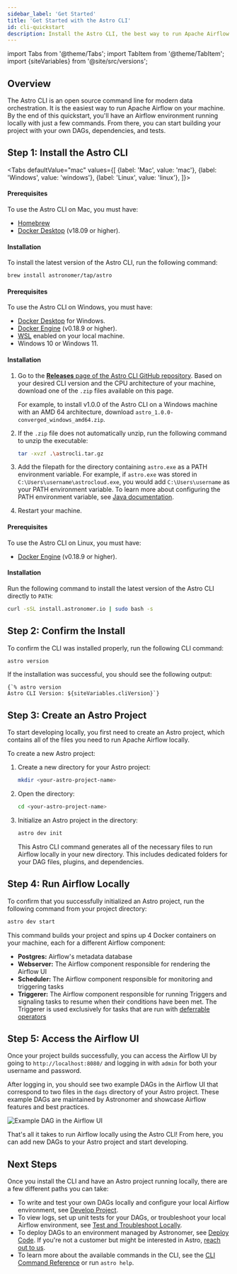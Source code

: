 ```yaml
---
sidebar_label: 'Get Started'
title: 'Get Started with the Astro CLI'
id: cli-quickstart
description: Install the Astro CLI, the best way to run Apache Airflow and test data pipelines on your local machine.
---
```


import Tabs from '@theme/Tabs';
import TabItem from '@theme/TabItem';
import {siteVariables} from '@site/src/versions';

## Overview

The Astro CLI is an open source command line for modern data orchestration. It is the easiest way to run Apache Airflow on your machine. By the end of this quickstart, you'll have an Airflow environment running locally with just a few commands. From there, you can start building your project with your own DAGs, dependencies, and tests.

## Step 1: Install the Astro CLI

<Tabs
    defaultValue="mac"
    values={[
        {label: 'Mac', value: 'mac'},
        {label: 'Windows', value: 'windows'},
        {label: 'Linux', value: 'linux'},
    ]}>
<TabItem value="mac">

#### Prerequisites

To use the Astro CLI on Mac, you must have:

- [Homebrew](https://brew.sh/)
- [Docker Desktop](https://docs.docker.com/get-docker/) (v18.09 or higher).

#### Installation

To install the latest version of the Astro CLI, run the following command:

```sh
brew install astronomer/tap/astro
```

</TabItem>

<TabItem value="windows">

#### Prerequisites

To use the Astro CLI on Windows, you must have:

- [Docker Desktop](https://docs.docker.com/desktop/windows/install/) for Windows.
- [Docker Engine](https://docs.docker.com/engine/install/) (v0.18.9 or higher).
- [WSL](https://docs.microsoft.com/en-us/windows/wsl/install) enabled on your local machine.
-  Windows 10 or Windows 11.

#### Installation

1. Go to the [**Releases** page of the Astro CLI GitHub repository](https://github.com/astro-projects/astro-cli/releases). Based on your desired CLI version and the CPU architecture of your machine, download one of the `.zip` files available on this page.

    For example, to install v1.0.0 of the Astro CLI on a Windows machine with an AMD 64 architecture, download `astro_1.0.0-converged_windows_amd64.zip`.

2. If the `.zip` file does not automatically unzip, run the following command to unzip the executable:

    ```sh
    tar -xvzf .\astrocli.tar.gz
    ```

3. Add the filepath for the directory containing `astro.exe` as a PATH environment variable. For example, if `astro.exe` was stored in `C:\Users\username\astrocloud.exe`, you would add `C:\Users\username` as your PATH environment variable. To learn more about configuring the PATH environment variable, see [Java documentation](https://www.java.com/en/download/help/path.html).

4. Restart your machine.

</TabItem>

<TabItem value="linux">

#### Prerequisites

To use the Astro CLI on Linux, you must have:

- [Docker Engine](https://docs.docker.com/engine/install/) (v0.18.9 or higher).

#### Installation

Run the following command to install the latest version of the Astro CLI directly to `PATH`:

```sh
curl -sSL install.astronomer.io | sudo bash -s
```

</TabItem>

</Tabs>

## Step 2: Confirm the Install

To confirm the CLI was installed properly, run the following CLI command:

```sh
astro version
```

If the installation was successful, you should see the following output:

<pre><code parentName="pre">{`% astro version
Astro CLI Version: ${siteVariables.cliVersion}`}</code></pre>

## Step 3: Create an Astro Project

To start developing locally, you first need to create an Astro project, which contains all of the files you need to run Apache Airflow locally.

To create a new Astro project:

1. Create a new directory for your Astro project:

    ```sh
    mkdir <your-astro-project-name>
    ```

2. Open the directory:

    ```sh
    cd <your-astro-project-name>
    ```

3. Initialize an Astro project in the directory:

    ```sh
    astro dev init
    ```

    This Astro CLI command generates all of the necessary files to run Airflow locally in your new directory. This includes dedicated folders for your DAG files, plugins, and dependencies.

## Step 4: Run Airflow Locally

To confirm that you successfully initialized an Astro project, run the following command from your project directory:

```sh
astro dev start
```

This command builds your project and spins up 4 Docker containers on your machine, each for a different Airflow component:

- **Postgres:** Airflow's metadata database
- **Webserver:** The Airflow component responsible for rendering the Airflow UI
- **Scheduler:** The Airflow component responsible for monitoring and triggering tasks
- **Triggerer:** The Airflow component responsible for running Triggers and signaling tasks to resume when their conditions have been met. The Triggerer is used exclusively for tasks that are run with [deferrable operators](deferrable-operators.md)

## Step 5: Access the Airflow UI

Once your project builds successfully, you can access the Airflow UI by going to `http://localhost:8080/` and logging in with `admin` for both your username and password.

After logging in, you should see two example DAGs in the Airflow UI that correspond to two files in the `dags` directory of your Astro project. These example DAGs are maintained by Astronomer and showcase Airflow features and best practices.

<div class="text--center">
<img src="/img/docs/sample-dag.png" alt="Example DAG in the Airflow UI" />
</div>

That's all it takes to run Airflow locally using the Astro CLI! From here, you can add new DAGs to your Astro project and start developing.

## Next Steps

Once you install the CLI and have an Astro project running locally, there are a few different paths you can take:

- To write and test your own DAGs locally and configure your local Airflow environment, see [Develop Project](develop-project.md).
- To view logs, set up unit tests for your DAGs, or troubleshoot your local Airflow environment, see [Test and Troubleshoot Locally](test-and-troubleshoot-locally.md).
- To deploy DAGs to an environment managed by Astronomer, see [Deploy Code](deploy-code.md). If you're not a customer but might be interested in Astro, [reach out to us](https://www.astronomer.io/get-started).
- To learn more about the available commands in the CLI, see the [CLI Command Reference](cli/reference.md) or run `astro help`.
